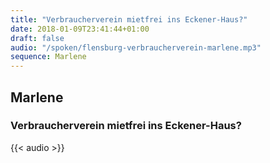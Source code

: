 ```yaml
---
title: "Verbraucherverein mietfrei ins Eckener-Haus?"
date: 2018-01-09T23:41:44+01:00
draft: false
audio: "/spoken/flensburg-verbraucherverein-marlene.mp3"
sequence: Marlene
---
```


## Marlene
### Verbraucherverein mietfrei ins Eckener-Haus?



{{< audio >}}




